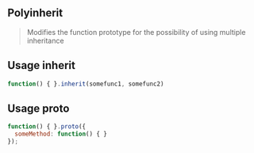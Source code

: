 Polyinherit
--
> Modifies the function prototype for the possibility of using multiple inheritance

## Usage inherit
```js
function() { }.inherit(somefunc1, somefunc2)
```

## Usage proto
```js
function() { }.proto({
  someMethod: function() { }
});
```
